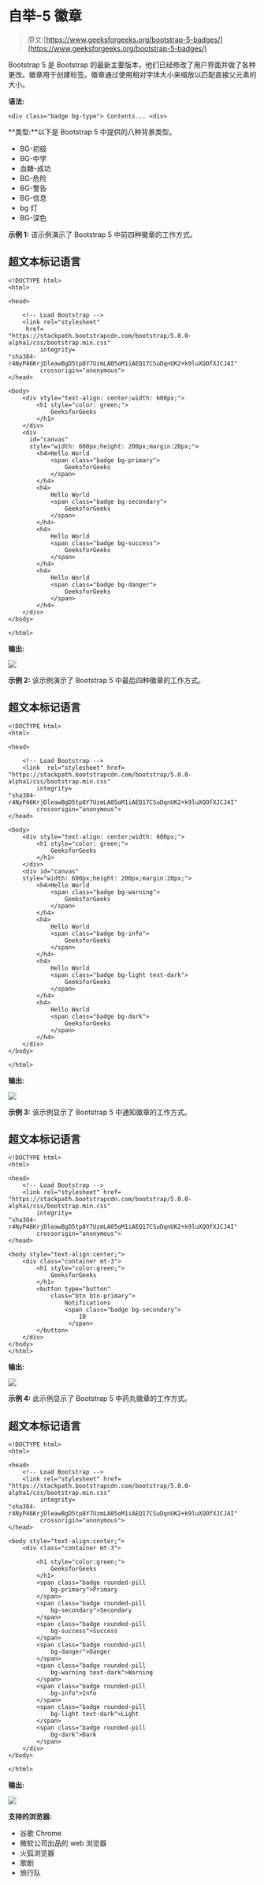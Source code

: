 # 自举-5 徽章

> 原文:[https://www.geeksforgeeks.org/bootstrap-5-badges/](https://www.geeksforgeeks.org/bootstrap-5-badges/)

Bootstrap 5 是 Bootstrap 的最新主要版本，他们已经修改了用户界面并做了各种更改。徽章用于创建标签。徽章通过使用相对字体大小来缩放以匹配直接父元素的大小。

**语法:**

```
<div class="badge bg-type"> Contents... <div>
```

**类型:**以下是 Bootstrap 5 中提供的八种背景类型。

*   BG-初级
*   BG-中学
*   血糖-成功
*   BG-危险
*   BG-警告
*   BG-信息
*   bg 灯
*   BG-深色

**示例 1:** 该示例演示了 Bootstrap 5 中前四种徽章的工作方式。

## 超文本标记语言

```
<!DOCTYPE html>
<html>

<head>

    <!-- Load Bootstrap -->
    <link rel="stylesheet"    
     href=
"https://stackpath.bootstrapcdn.com/bootstrap/5.0.0-alpha1/css/bootstrap.min.css"
         integrity=
"sha384-r4NyP46KrjDleawBgD5tp8Y7UzmLA05oM1iAEQ17CSuDqnUK2+k9luXQOfXJCJ4I"
         crossorigin="anonymous">
</head>

<body>
    <div style="text-align: center;width: 600px;">
        <h1 style="color: green;">
            GeeksforGeeks
        </h1>
    </div>
    <div
      id="canvas"
      style="width: 600px;height: 200px;margin:20px;">
        <h4>Hello World
            <span class="badge bg-primary">
                GeeksforGeeks
            </span>
        </h4>
        <h4>
            Hello World
            <span class="badge bg-secondary">
                GeeksforGeeks
            </span>
        </h4>
        <h4>
            Hello World
            <span class="badge bg-success">
                GeeksforGeeks
            </span>
        </h4>
        <h4>
            Hello World
            <span class="badge bg-danger">
                GeeksforGeeks
            </span>
        </h4>
    </div>
</body>

</html>  
```

**输出:**

![](img/a0571ac543e0f5ac6c2189ea00145b4e.png)

**示例 2:** 该示例演示了 Bootstrap 5 中最后四种徽章的工作方式。

## 超文本标记语言

```
<!DOCTYPE html>
<html>

<head>

    <!-- Load Bootstrap -->
    <link  rel="stylesheet" href=
"https://stackpath.bootstrapcdn.com/bootstrap/5.0.0-alpha1/css/bootstrap.min.css"
        integrity=
"sha384-r4NyP46KrjDleawBgD5tp8Y7UzmLA05oM1iAEQ17CSuDqnUK2+k9luXQOfXJCJ4I"
        crossorigin="anonymous">
</head>

<body>
    <div style="text-align: center;width: 600px;">
        <h1 style="color: green;">
            GeeksforGeeks
        </h1>
    </div>
    <div id="canvas"
    style="width: 600px;height: 200px;margin:20px;">
        <h4>Hello World
            <span class="badge bg-warning">
                GeeksforGeeks
            </span>
        </h4>
        <h4>
            Hello World
            <span class="badge bg-info">
                GeeksforGeeks
            </span>
        </h4>
        <h4>
            Hello World
            <span class="badge bg-light text-dark">
                GeeksforGeeks
            </span>
        </h4>
        <h4>
            Hello World
            <span class="badge bg-dark">
                GeeksforGeeks
            </span>
        </h4>
    </div>
</body>

</html>
```

**输出:**

![](img/bf5bc599ac06a25129092908988c6587.png)

**示例 3:** 该示例显示了 Bootstrap 5 中通知徽章的工作方式。

## 超文本标记语言

```
<!DOCTYPE html>
<html>

<head>
    <!-- Load Bootstrap -->
    <link rel="stylesheet" href=
"https://stackpath.bootstrapcdn.com/bootstrap/5.0.0-alpha1/css/bootstrap.min.css"
        integrity=
"sha384-r4NyP46KrjDleawBgD5tp8Y7UzmLA05oM1iAEQ17CSuDqnUK2+k9luXQOfXJCJ4I"
        crossorigin="anonymous">
</head>

<body style="text-align:center;">
    <div class="container mt-3">
        <h1 style="color:green;">
            GeeksforGeeks
        </h1>
        <button type="button"
            class="btn btn-primary">
                Notifications
                <span class="badge bg-secondary">
                    10
                 </span>
        </button>
    </div>
</body>
</html>                  
```

**输出:**

![](img/24a4dc8653fba6b36459c982ff0ecc66.png)

**示例 4:** 此示例显示了 Bootstrap 5 中药丸徽章的工作方式。

## 超文本标记语言

```
<!DOCTYPE html>
<html>

<head>
    <!-- Load Bootstrap -->
    <link rel="stylesheet" href=
"https://stackpath.bootstrapcdn.com/bootstrap/5.0.0-alpha1/css/bootstrap.min.css"
         integrity=
"sha384-r4NyP46KrjDleawBgD5tp8Y7UzmLA05oM1iAEQ17CSuDqnUK2+k9luXQOfXJCJ4I"
         crossorigin="anonymous">
</head>

<body style="text-align:center;">
    <div class="container mt-3">

        <h1 style="color:green;">
            GeeksforGeeks
        </h1>
        <span class="badge rounded-pill
            bg-primary">Primary
        </span>
        <span class="badge rounded-pill
            bg-secondary">Secondary
        </span>
        <span class="badge rounded-pill
            bg-success">Success
        </span>
        <span class="badge rounded-pill
            bg-danger">Danger
        </span>
        <span class="badge rounded-pill
            bg-warning text-dark">Warning
        </span>
        <span class="badge rounded-pill
            bg-info">Info
        </span>
        <span class="badge rounded-pill
            bg-light text-dark">Light
        </span>
        <span class="badge rounded-pill
            bg-dark">Dark
        </span>
    </div>
</body>

</html>                  
```

**输出:**

![](img/6610ad44152fba35f2a8f8a5609ef66a.png)

**支持的浏览器:**

*   谷歌 Chrome
*   微软公司出品的 web 浏览器
*   火狐浏览器
*   歌剧
*   旅行队